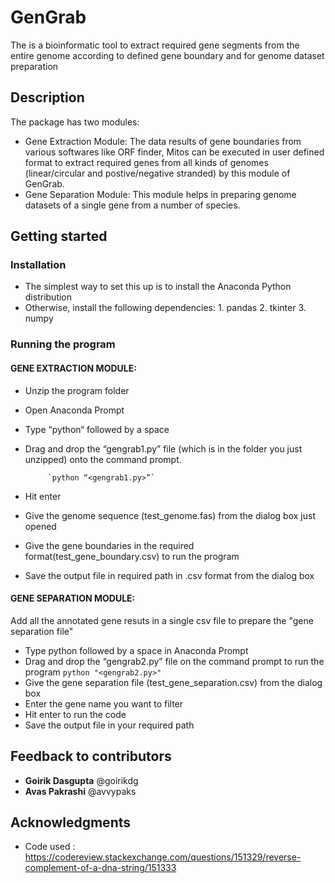 # GenGrab
The is a bioinformatic tool to extract required gene segments from the entire genome according to defined gene boundary and for genome dataset preparation
## Description
The package has two modules: 
* Gene Extraction Module: The data results of gene boundaries from various softwares like ORF finder, Mitos can be executed in user defined format to extract required genes from all kinds of genomes (linear/circular and postive/negative stranded) by this module of GenGrab.
* Gene Separation Module: This module helps in preparing genome datasets of a single gene from a number of species.
## Getting started
### Installation
* The simplest way to set this up is to install the Anaconda Python distribution
* Otherwise, install the following dependencies: 1. pandas
                                                 2. tkinter
                                                 3. numpy
### Running the program
#### GENE EXTRACTION MODULE:
* Unzip the program folder
* Open Anaconda Prompt
* Type “python“ followed by a space
* Drag and drop the “gengrab1.py” file (which is in the folder you just unzipped) onto the command prompt.
           
           `python “<gengrab1.py>”`

* Hit enter
* Give the genome sequence (test_genome.fas) from the dialog box just opened
* Give the gene boundaries in the required format(test_gene_boundary.csv) to run the program
* Save the output file in required path in .csv format from the dialog box
#### GENE SEPARATION MODULE:
Add all the annotated gene resuts in a single csv file to prepare the "gene separation file"
* Type python followed by a space in Anaconda Prompt
* Drag and drop the “gengrab2.py” file on the command prompt to run the program
          `python "<gengrab2.py>"` 
* Give the gene separation file (test_gene_separation.csv) from the dialog box
* Enter the gene name you want to filter
* Hit enter to run the code
* Save the output file in your required path

## Feedback to contributors
* **Goirik Dasgupta** @goirikdg
* **Avas Pakrashi** @avvypaks
## Acknowledgments
* Code used : https://codereview.stackexchange.com/questions/151329/reverse-complement-of-a-dna-string/151333





